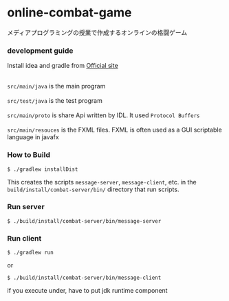 # online-combat-game

メディアプログラミングの授業で作成するオンラインの格闘ゲーム

### development guide
Install idea and gradle from [Official site](https://gradle.org/) 

<br>`src/main/java` is the main program</br>
<br>`src/test/java` is the test program</br>
<br>`src/main/proto` is share Api written by IDL. It used `Protocol Buffers`</br>
<br>`src/main/resouces` is the FXML files. FXML is often used as a GUI scriptable language in javafx</br>


### How to Build
```
$ ./gradlew installDist
```

This creates the scripts `message-server`, `message-client`, etc. in the
`build/install/combat-server/bin/` directory that run scripts.

### Run server
```
$ ./build/install/combat-server/bin/message-server
```

### Run client

```
$ ./gradlew run
```

or

```
$ ./build/install/combat-server/bin/message-client
```

if you execute under, have to put jdk runtime component